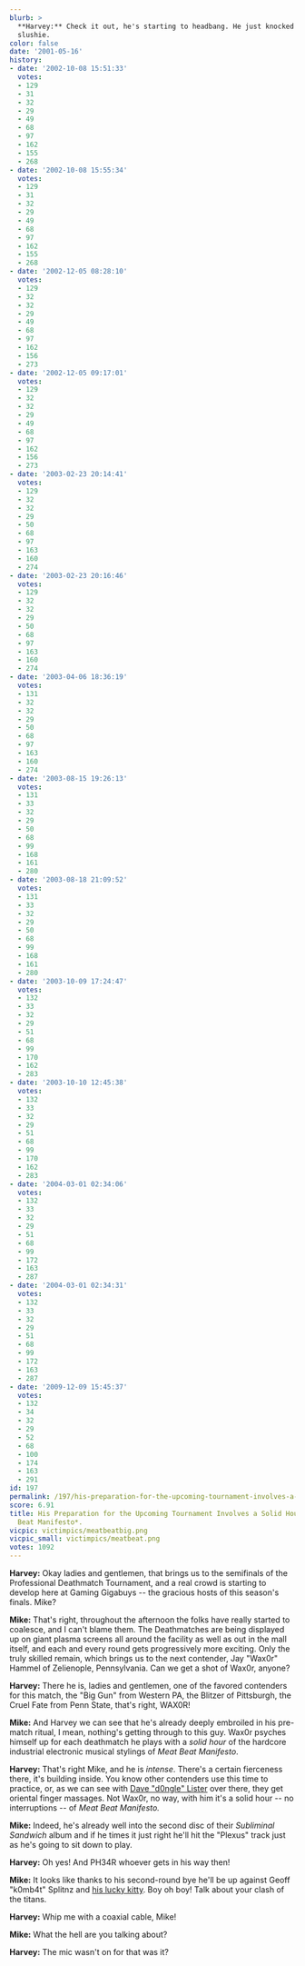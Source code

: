 ```yaml
---
blurb: >
  **Harvey:** Check it out, he's starting to headbang. He just knocked over that girls'
  slushie.
color: false
date: '2001-05-16'
history:
- date: '2002-10-08 15:51:33'
  votes:
  - 129
  - 31
  - 32
  - 29
  - 49
  - 68
  - 97
  - 162
  - 155
  - 268
- date: '2002-10-08 15:55:34'
  votes:
  - 129
  - 31
  - 32
  - 29
  - 49
  - 68
  - 97
  - 162
  - 155
  - 268
- date: '2002-12-05 08:28:10'
  votes:
  - 129
  - 32
  - 32
  - 29
  - 49
  - 68
  - 97
  - 162
  - 156
  - 273
- date: '2002-12-05 09:17:01'
  votes:
  - 129
  - 32
  - 32
  - 29
  - 49
  - 68
  - 97
  - 162
  - 156
  - 273
- date: '2003-02-23 20:14:41'
  votes:
  - 129
  - 32
  - 32
  - 29
  - 50
  - 68
  - 97
  - 163
  - 160
  - 274
- date: '2003-02-23 20:16:46'
  votes:
  - 129
  - 32
  - 32
  - 29
  - 50
  - 68
  - 97
  - 163
  - 160
  - 274
- date: '2003-04-06 18:36:19'
  votes:
  - 131
  - 32
  - 32
  - 29
  - 50
  - 68
  - 97
  - 163
  - 160
  - 274
- date: '2003-08-15 19:26:13'
  votes:
  - 131
  - 33
  - 32
  - 29
  - 50
  - 68
  - 99
  - 168
  - 161
  - 280
- date: '2003-08-18 21:09:52'
  votes:
  - 131
  - 33
  - 32
  - 29
  - 50
  - 68
  - 99
  - 168
  - 161
  - 280
- date: '2003-10-09 17:24:47'
  votes:
  - 132
  - 33
  - 32
  - 29
  - 51
  - 68
  - 99
  - 170
  - 162
  - 283
- date: '2003-10-10 12:45:38'
  votes:
  - 132
  - 33
  - 32
  - 29
  - 51
  - 68
  - 99
  - 170
  - 162
  - 283
- date: '2004-03-01 02:34:06'
  votes:
  - 132
  - 33
  - 32
  - 29
  - 51
  - 68
  - 99
  - 172
  - 163
  - 287
- date: '2004-03-01 02:34:31'
  votes:
  - 132
  - 33
  - 32
  - 29
  - 51
  - 68
  - 99
  - 172
  - 163
  - 287
- date: '2009-12-09 15:45:37'
  votes:
  - 132
  - 34
  - 32
  - 29
  - 52
  - 68
  - 100
  - 174
  - 163
  - 291
id: 197
permalink: /197/his-preparation-for-the-upcoming-tournament-involves-a-solid-hour-of-meat-beat-manifesto/
score: 6.91
title: His Preparation for the Upcoming Tournament Involves a Solid Hour of *Meat
  Beat Manifesto*.
vicpic: victimpics/meatbeatbig.png
vicpic_small: victimpics/meatbeat.png
votes: 1092
---
```


**Harvey:** Okay ladies and gentlemen, that brings us to the semifinals
of the Professional Deathmatch Tournament, and a real crowd is starting
to develop here at Gaming Gigabuys -- the gracious hosts of this
season's finals. Mike?

**Mike:** That's right, throughout the afternoon the folks have really
started to coalesce, and I can't blame them. The Deathmatches are being
displayed up on giant plasma screens all around the facility as well as
out in the mall itself, and each and every round gets progressively more
exciting. Only the truly skilled remain, which brings us to the next
contender, Jay "Wax0r" Hammel of Zelienople, Pennsylvania. Can we get a
shot of Wax0r, anyone?

**Harvey:** There he is, ladies and gentlemen, one of the favored
contenders for this match, the "Big Gun" from Western PA, the Blitzer of
Pittsburgh, the Cruel Fate from Penn State, that's right, WAX0R!

**Mike:** And Harvey we can see that he's already deeply embroiled in
his pre-match ritual, I mean, nothing's getting through to this guy.
Wax0r psyches himself up for each deathmatch he plays with a *solid
hour* of the hardcore industrial electronic musical stylings of *Meat
Beat Manifesto*.

**Harvey:** That's right Mike, and he is *intense*. There's a certain
fierceness there, it's building inside. You know other contenders use
this time to practice, or, as we can see with [Dave "d0ngle"
Lister](https://web.archive.org/web/20010516000000/http://gamespy.com/legacy/fargo/dongle_a.shtm)
over there, they get oriental finger massages. Not Wax0r, no way, with
him it's a solid hour -- no interruptions -- of *Meat Beat Manifesto.*

**Mike:** Indeed, he's already well into the second disc of their
*Subliminal Sandwich* album and if he times it just right he'll hit the
"Plexus" track just as he's going to sit down to play.

**Harvey:** Oh yes! And PH34R whoever gets in his way then!

**Mike:** It looks like thanks to his second-round bye he'll be up
against Geoff "k0mb4t" Splitnz and [his lucky kitty](@/victim/19.md).
Boy oh boy! Talk about your clash of the titans.

**Harvey:** Whip me with a coaxial cable, Mike!

**Mike:** What the hell are you talking about?

**Harvey:** The mic wasn't on for that was it?